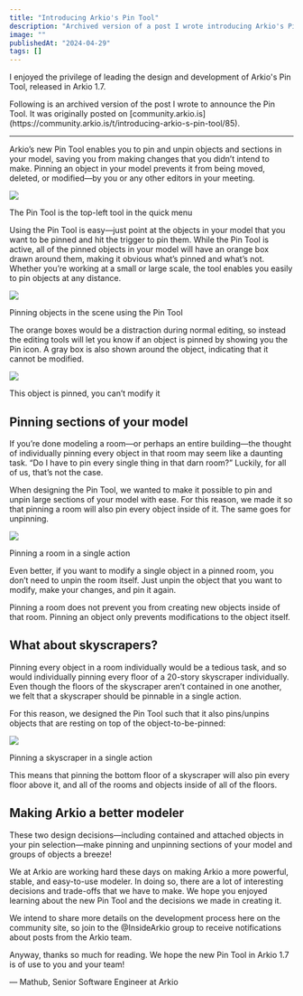 ```yaml
---
title: "Introducing Arkio's Pin Tool"
description: "Archived version of a post I wrote introducing Arkio's Pin Tool as part of Arkio's 1.7 release"
image: ""
publishedAt: "2024-04-29"
tags: []
---
```


<Note>
<p>I enjoyed the privilege of leading the design and development of Arkio's Pin Tool, released in Arkio 1.7.</p>
<p>Following is an archived version of the post I wrote to announce the Pin Tool. It was originally posted on [community.arkio.is](https://community.arkio.is/t/introducing-arkio-s-pin-tool/85).</p>
</Note>

---

Arkio’s new Pin Tool enables you to pin and unpin objects and sections in your model, saving you from making changes that you didn’t intend to make. Pinning an object in your model prevents it from being moved, deleted, or modified—by you or any other editors in your meeting.

<Image src="~/ui.png" plain />

<SmallNote center label="">The Pin Tool is the top-left tool in the quick menu</SmallNote>

Using the Pin Tool is easy—just point at the objects in your model that you want to be pinned and hit the trigger to pin them. While the Pin Tool is active, all of the pinned objects in your model will have an orange box drawn around them, making it obvious what’s pinned and what’s not. Whether you’re working at a small or large scale, the tool enables you easily to pin objects at any distance.

<Image src="~/pinning.gif" plain />

<SmallNote center label="">Pinning objects in the scene using the Pin Tool</SmallNote>

The orange boxes would be a distraction during normal editing, so instead the editing tools will let you know if an object is pinned by showing you the Pin icon. A gray box is also shown around the object, indicating that it cannot be modified.

<Image src="~/pinned.png" plain />

<SmallNote center label="">This object is pinned, you can’t modify it</SmallNote>

## Pinning sections of your model

If you’re done modeling a room—or perhaps an entire building—the thought of individually pinning every object in that room may seem like a daunting task. “Do I have to pin every single thing in that darn room?” Luckily, for all of us, that’s not the case.

When designing the Pin Tool, we wanted to make it possible to pin and unpin large sections of your model with ease. For this reason, we made it so that pinning a room will also pin every object inside of it. The same goes for unpinning.

<Image src="~/pin-room.png" plain />

<SmallNote center label="">Pinning a room in a single action</SmallNote>

Even better, if you want to modify a single object in a pinned room, you don’t need to unpin the room itself. Just unpin the object that you want to modify, make your changes, and pin it again.

Pinning a room does not prevent you from creating new objects inside of that room. Pinning an object only prevents modifications to the object itself.

## What about skyscrapers?

Pinning every object in a room individually would be a tedious task, and so would individually pinning every floor of a 20-story skyscraper individually. Even though the floors of the skyscraper aren’t contained in one another, we felt that a skyscraper should be pinnable in a single action.

For this reason, we designed the Pin Tool such that it also pins/unpins objects that are resting on top of the object-to-be-pinned:

<Image src="~/pin-skyscraper.png" plain />

<SmallNote center label="">Pinning a skyscraper in a single action</SmallNote>

This means that pinning the bottom floor of a skyscraper will also pin every floor above it, and all of the rooms and objects inside of all of the floors.

## Making Arkio a better modeler

These two design decisions—including contained and attached objects in your pin selection—make pinning and unpinning sections of your model and groups of objects a breeze!

We at Arkio are working hard these days on making Arkio a more powerful, stable, and easy-to-use modeler. In doing so, there are a lot of interesting decisions and trade-offs that we have to make. We hope you enjoyed learning about the new Pin Tool and the decisions we made in creating it.

We intend to share more details on the development process here on the community site, so join to the @InsideArkio group to receive notifications about posts from the Arkio team.

Anyway, thanks so much for reading. We hope the new Pin Tool in Arkio 1.7 is of use to you and your team!

— Mathub, Senior Software Engineer at Arkio